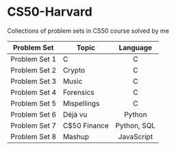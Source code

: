 # CS50-Harvard
Collections of problem sets in CS50 course solved by me

| **Problem Set**  |**Topic**|**Language**|
|------------------|---------|:------------:|
|   Problem Set 1  |     C   |      C     |
|   Problem Set 2  |  Crypto |      C     |
|Problem Set 3 |  Music | C |
|Problem Set 4  | Forensics  |  C|
|Problem Set 5  | Mispellings | C|
|Problem Set 6 | Déjà vu |Python|
|Problem Set 7|C$50 Finance|Python, SQL|
|Problem Set 8 | Mashup |JavaScript|
